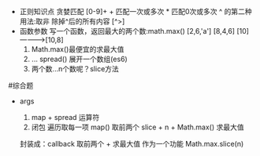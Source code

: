 - 正则知识点
    贪婪匹配 [0-9]+ 
      + 匹配一次或多次
      * 匹配0次或多次
      ^ 的第二种用法:取非 除掉^后的所有内容
    [^>]
- 函数参数
    写一个函数，返回最大的两个数:math.max()
    [2,6,'a'] [8,4,6] [10]————>[10,8]
    1. Math.max()最便宜的求最大值
    2. ... spread() 展开一个数组(es6)
    3. 两个数...n个数呢？slice方法

#综合题
- args 
    1. map + spread 运算符
    2. 闭包
        遍历取每一项 map()
        取前两个 slice + n + Math.max()
        求最大值

    封装成：callback
            取前两个 + 求最大值 作为一个功能
            Math.max.slice(n)